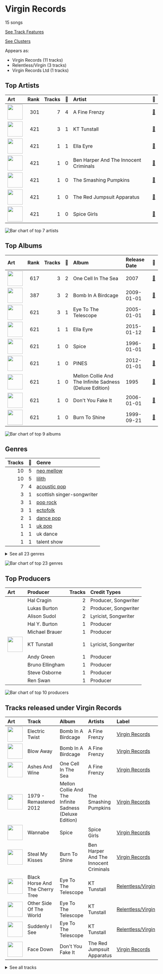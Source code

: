 # Virgin Records

15 songs

[See Track Features](audio_features.md)

[See Clusters](clusters/overview.md)

Appears as:
- Virgin Records (11 tracks)
- Relentless/Virgin (3 tracks)
- Virgin Records Ltd (1 tracks)

## Top Artists

| Art | Rank | Tracks | 💚 | Artist | 🔗 |
|:---|---:|---:|---:|:---|:---|
| <img src="https://i.scdn.co/image/15b7ee7550ed4472700d573803ff90f2967f84d1" alt="" width="50" /> | 301 | 7 | 4 | A Fine Frenzy | [🔗](https://open.spotify.com/artist/5dTYaRzOn4rXGBLH052EeQ) |
| <img src="https://i.scdn.co/image/ab6761610000e5eb8457f57bc526c37bd804b924" alt="" width="50" /> | 421 | 3 | 1 | KT Tunstall | [🔗](https://open.spotify.com/artist/5zzrJD2jXrE9dZ1AklRFcL) |
| <img src="https://i.scdn.co/image/ab6761610000e5eb3cb2184a3dfc288d25a1828b" alt="" width="50" /> | 421 | 1 | 1 | Ella Eyre | [🔗](https://open.spotify.com/artist/66TrUkUZ3RM29dqeDQRgyA) |
| <img src="https://i.scdn.co/image/ab6761610000e5eb57b304f38d13be8a733130a1" alt="" width="50" /> | 421 | 1 | 0 | Ben Harper And The Innocent Criminals | [🔗](https://open.spotify.com/artist/7sJ9LR0mCMgFlzJ6Y9xP64) |
| <img src="https://i.scdn.co/image/ab6761610000e5eb86bd93938c4811d1f94adf9f" alt="" width="50" /> | 421 | 1 | 0 | The Smashing Pumpkins | [🔗](https://open.spotify.com/artist/40Yq4vzPs9VNUrIBG5Jr2i) |
| <img src="https://i.scdn.co/image/ab6761610000e5ebb4223cca4841b3e52a7133f1" alt="" width="50" /> | 421 | 1 | 0 | The Red Jumpsuit Apparatus | [🔗](https://open.spotify.com/artist/1SImpQO0GbjRgvlwCcCtFo) |
| <img src="https://i.scdn.co/image/ab6761610000e5eb2e91ffbba84e8e94bafbc6d7" alt="" width="50" /> | 421 | 1 | 0 | Spice Girls | [🔗](https://open.spotify.com/artist/0uq5PttqEjj3IH1bzwcrXF) |

![Bar chart of top 7 artists](../../images/labels/virgin_records/artists.png)

## Top Albums

| Art | Rank | Tracks | 💚 | Album | Release Date | 🔗 |
|:---|---:|---:|---:|:---|:---|:---|
| <img src="https://i.scdn.co/image/ab67616d0000b273119ad2ebc0d33edf847ed8c6" alt="" width="50" /> | 617 | 3 | 2 | One Cell In The Sea | 2007 | [🔗](https://open.spotify.com/album/0Ot7MEgreG2R93aN42M9iK) |
| <img src="https://i.scdn.co/image/ab67616d0000b273e7b8e0abcd5cdc4c8b5a238c" alt="" width="50" /> | 387 | 3 | 2 | Bomb In A Birdcage | 2009-01-01 | [🔗](https://open.spotify.com/album/07IV5RxLvAUeZbcPm4zOzn) |
| <img src="https://i.scdn.co/image/ab67616d0000b273183730e8038fa632b2c227da" alt="" width="50" /> | 621 | 3 | 1 | Eye To The Telescope | 2005-01-01 | [🔗](https://open.spotify.com/album/3j70PDKieTWQAwas3bPHRZ) |
| <img src="https://i.scdn.co/image/ab67616d0000b27334da09e702c7f9ca573981e5" alt="" width="50" /> | 621 | 1 | 1 | Ella Eyre | 2015-01-12 | [🔗](https://open.spotify.com/album/5J69OYtRXeI9dHDK2R95h5) |
| <img src="https://i.scdn.co/image/ab67616d0000b27363facc42e4a35eb3aa182b59" alt="" width="50" /> | 621 | 1 | 0 | Spice | 1996-01-01 | [🔗](https://open.spotify.com/album/3x2jF7blR6bFHtk4MccsyJ) |
| <img src="https://i.scdn.co/image/ab67616d0000b2732cf1dcc65396176307f23524" alt="" width="50" /> | 621 | 1 | 0 | PINES | 2012-01-01 | [🔗](https://open.spotify.com/album/1876e9QcHkJ3Hgo4NqKXBN) |
| <img src="https://i.scdn.co/image/ab67616d0000b273431ac6e6f393acf475730ec6" alt="" width="50" /> | 621 | 1 | 0 | Mellon Collie And The Infinite Sadness (Deluxe Edition) | 1995 | [🔗](https://open.spotify.com/album/55RhFRyQFihIyGf61MgcfV) |
| <img src="https://i.scdn.co/image/ab67616d0000b273f98edbc89407338a90437d34" alt="" width="50" /> | 621 | 1 | 0 | Don't You Fake It | 2006-01-01 | [🔗](https://open.spotify.com/album/6TyPSzd5rA2rQ9yLJJ1Gg2) |
| <img src="https://i.scdn.co/image/ab67616d0000b273f6d55874f45c9b9108f5e3fb" alt="" width="50" /> | 621 | 1 | 0 | Burn To Shine | 1999-09-21 | [🔗](https://open.spotify.com/album/51B1RzotO05EShjth3xkOZ) |

![Bar chart of top 9 albums](../../images/labels/virgin_records/albums.png)

## Genres

| Tracks | 💚 | Genre |
|---:|---:|:---|
| 10 | 5 | [neo mellow](../../genres/neo_mellow/overview.md) |
| 10 | 5 | [lilith](../../genres/lilith/overview.md) |
| 7 | 4 | [acoustic pop](../../genres/acoustic_pop/overview.md) |
| 3 | 1 | scottish singer-songwriter |
| 3 | 1 | [pop rock](../../genres/pop_rock/overview.md) |
| 3 | 1 | [ectofolk](../../genres/ectofolk/overview.md) |
| 2 | 1 | [dance pop](../../genres/dance_pop/overview.md) |
| 1 | 1 | [uk pop](../../genres/uk_pop/overview.md) |
| 1 | 1 | uk dance |
| 1 | 1 | talent show |


<details>
<summary>See all 23 genres</summary>

| Tracks | 💚 | Genre |
|---:|---:|:---|
| 2 | 0 | alternative metal |
| 1 | 0 | spacegrunge |
| 1 | 0 | screamo |
| 1 | 0 | [rock](../../genres/rock/overview.md) |
| 1 | 0 | post-grunge |
| 1 | 0 | pop punk |
| 1 | 0 | [pop](../../genres/pop/overview.md) |
| 1 | 0 | [permanent wave](../../genres/permanent_wave/overview.md) |
| 1 | 0 | neon pop punk |
| 1 | 0 | modern folk rock |
| 1 | 0 | grunge |
| 1 | 0 | girl group |
| 1 | 0 | [alternative rock](../../genres/alternative_rock/overview.md) |

</details>


![Bar chart of top 23 genres](../../images/labels/virgin_records/genres.png)

## Top Producers

| Art | Producer | Tracks | Credit Types |
|:---|:---|---:|:---|
| | Hal Cragin | 2 | Producer, Songwriter |
| | Lukas Burton | 2 | Producer, Songwriter |
| | Alison Sudol | 2 | Lyricist, Songwriter |
| | Hal Y. Burton | 1 | Producer |
| | Michael Brauer | 1 | Producer |
| <img src="https://i.scdn.co/image/ab6761610000e5eb8457f57bc526c37bd804b924" alt="" width="50" /> | KT Tunstall | 1 | Lyricist, Songwriter |
| | Andy Green | 1 | Producer |
| | Bruno Ellingham | 1 | Producer |
| | Steve Osborne | 1 | Producer |
| | Ren Swan | 1 | Producer |

![Bar chart of top 10 producers](../../images/labels/virgin_records/producers.png)
## Tracks released under Virgin Records

| Art | Track | Album | Artists | Label | Rank | 💚 | 🔗 |
|:---|:---|:---|:---|:---|---:|:---|:---|
| <img src="https://i.scdn.co/image/ab67616d0000b273e7b8e0abcd5cdc4c8b5a238c" alt="" width="50" /> | Electric Twist | Bomb In A Birdcage | A Fine Frenzy | [Virgin Records](.) | 583 | 💚 | [🔗](https://open.spotify.com/track/2jQ7ZztDfmt4qeW0tOMIqY) |
| <img src="https://i.scdn.co/image/ab67616d0000b273e7b8e0abcd5cdc4c8b5a238c" alt="" width="50" /> | Blow Away | Bomb In A Birdcage | A Fine Frenzy | [Virgin Records](.) | 856 | 💚 | [🔗](https://open.spotify.com/track/2phwpCR68nWlTy8ao0PnK2) |
| <img src="https://i.scdn.co/image/ab67616d0000b273119ad2ebc0d33edf847ed8c6" alt="" width="50" /> | Ashes And Wine | One Cell In The Sea | A Fine Frenzy | [Virgin Records](.) | 931 | 💚 | [🔗](https://open.spotify.com/track/1l9Q5NyhsyodDzIrdtJ6Ub) |
| <img src="https://i.scdn.co/image/ab67616d0000b273431ac6e6f393acf475730ec6" alt="" width="50" /> | 1979 - Remastered 2012 | Mellon Collie And The Infinite Sadness (Deluxe Edition) | The Smashing Pumpkins | [Virgin Records](.) | 938 | | [🔗](https://open.spotify.com/track/5QLHGv0DfpeXLNFo7SFEy1) |
| <img src="https://i.scdn.co/image/ab67616d0000b27363facc42e4a35eb3aa182b59" alt="" width="50" /> | Wannabe | Spice | Spice Girls | [Virgin Records](.) | 938 | | [🔗](https://open.spotify.com/track/1Je1IMUlBXcx1Fz0WE7oPT) |
| <img src="https://i.scdn.co/image/ab67616d0000b273f6d55874f45c9b9108f5e3fb" alt="" width="50" /> | Steal My Kisses | Burn To Shine | Ben Harper And The Innocent Criminals | [Virgin Records](.) | 938 | | [🔗](https://open.spotify.com/track/4cIwg5VY8Lo1NYwq7llOth) |
| <img src="https://i.scdn.co/image/ab67616d0000b273183730e8038fa632b2c227da" alt="" width="50" /> | Black Horse And The Cherry Tree | Eye To The Telescope | KT Tunstall | [Relentless/Virgin](.) | 938 | 💚 | [🔗](https://open.spotify.com/track/0qAMjeQFyd1qD0LDiV8gWp) |
| <img src="https://i.scdn.co/image/ab67616d0000b273183730e8038fa632b2c227da" alt="" width="50" /> | Other Side Of The World | Eye To The Telescope | KT Tunstall | [Relentless/Virgin](.) | 938 | | [🔗](https://open.spotify.com/track/4A9E08l34BkPsCDAmOpHxb) |
| <img src="https://i.scdn.co/image/ab67616d0000b273183730e8038fa632b2c227da" alt="" width="50" /> | Suddenly I See | Eye To The Telescope | KT Tunstall | [Relentless/Virgin](.) | 938 | | [🔗](https://open.spotify.com/track/5p9XWUdvbUzmPCukOmwoU3) |
| <img src="https://i.scdn.co/image/ab67616d0000b273f98edbc89407338a90437d34" alt="" width="50" /> | Face Down | Don't You Fake It | The Red Jumpsuit Apparatus | [Virgin Records](.) | 938 | | [🔗](https://open.spotify.com/track/4wzjNqjKAKDU82e8uMhzmr) |


<details>
<summary>See all tracks</summary>

| Art | Track | Album | Artists | Label | Rank | 💚 | 🔗 |
|:---|:---|:---|:---|:---|---:|:---|:---|
| <img src="https://i.scdn.co/image/ab67616d0000b273119ad2ebc0d33edf847ed8c6" alt="" width="50" /> | Almost Lover | One Cell In The Sea | A Fine Frenzy | [Virgin Records](.) | 938 | | [🔗](https://open.spotify.com/track/3GSYWQNnSdovwC2H8HpziA) |
| <img src="https://i.scdn.co/image/ab67616d0000b273119ad2ebc0d33edf847ed8c6" alt="" width="50" /> | Whisper | One Cell In The Sea | A Fine Frenzy | [Virgin Records](.) | 938 | 💚 | [🔗](https://open.spotify.com/track/3yUJDAcGYn66tg752ErDyC) |
| <img src="https://i.scdn.co/image/ab67616d0000b273e7b8e0abcd5cdc4c8b5a238c" alt="" width="50" /> | What I Wouldn't Do | Bomb In A Birdcage | A Fine Frenzy | [Virgin Records](.) | 938 | | [🔗](https://open.spotify.com/track/54qVDnyXbaYeXSjF8cxFLs) |
| <img src="https://i.scdn.co/image/ab67616d0000b2732cf1dcc65396176307f23524" alt="" width="50" /> | Now Is The Start | PINES | A Fine Frenzy | [Virgin Records](.) | 938 | | [🔗](https://open.spotify.com/track/3gEyA6UtRSk1058sev61D6) |
| <img src="https://i.scdn.co/image/ab67616d0000b27334da09e702c7f9ca573981e5" alt="" width="50" /> | If I Go | Ella Eyre | Ella Eyre | [Virgin Records Ltd](.) | 938 | 💚 | [🔗](https://open.spotify.com/track/5JO7yGfeJKYjbOXRRdNk64) |

</details>

